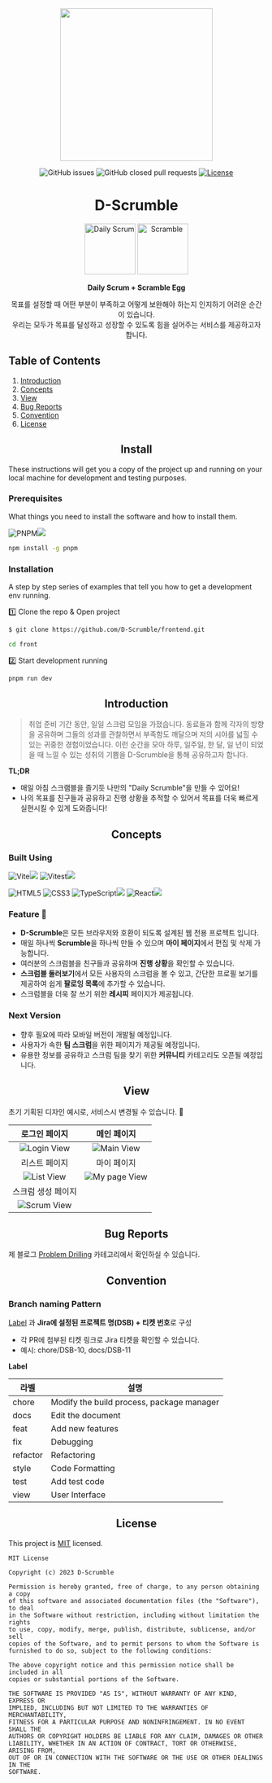 <div align="center">
    <img width="300" height="300" src="https://github.com/D-Scrumble/frontend/assets/78931643/f491afd2-d5a4-42e0-b823-5be7699dd794">
</div>
<div align="center">

![GitHub issues](https://img.shields.io/github/issues/D-Scrumble/frontend?style=for-the-badge&color=%23f6e58d)
![GitHub closed pull requests](https://img.shields.io/github/issues-pr-closed/D-Scrumble/frontend?style=for-the-badge&color=%23ffbe76)
[![License](https://img.shields.io/badge/license-MIT-blue.svg?style=for-the-badge)](front/LICENSE)

</div>
<h1 align="center">
D-Scrumble
</h1>
<div align="center">
  <img width="100" height="100" alt="Daily Scrum" src="https://github.com/D-Scrumble/frontend/assets/78931643/5a909baf-feac-478b-8eb5-2a01a179d833">
  <img width="100" height="100" alt="Scramble" src="https://github.com/D-Scrumble/frontend/assets/78931643/8852ca1f-cc97-4deb-ae03-8924d3c3d63c">
<p>
  <b>Daily Scrum + Scramble Egg</b>
</p>
  <p>
      목표를 설정할 때 어떤 부분이 부족하고 어떻게 보완해야 하는지 인지하기 어려운 순간이 있습니다. <br/> 
    우리는 모두가 목표를 달성하고 성장할 수 있도록 힘을 실어주는 서비스를 제공하고자 합니다.
  </p>
</div>

## Table of Contents

1. [Introduction](#introduction)
2. [Concepts](#concepts)
3. [View](#view)
4. [Bug Reports](#bug-reports)
5. [Convention](#convention)
6. [License](#license)

<h2 align="center">Install</h2>

These instructions will get you a copy of the project up and running on your local machine for development and testing purposes.

### Prerequisites

What things you need to install the software and how to install them.

![PNPM](https://img.shields.io/badge/pnpm-%234a4a4a.svg?style=for-the-badge&logo=pnpm&logoColor=f69220)![](https://img.shields.io/badge/8.6.11-515151?style=for-the-badge)

```bash
npm install -g pnpm
```

### Installation

A step by step series of examples that tell you how to get a development env running.

1️⃣ Clone the repo & Open project

```bash
$ git clone https://github.com/D-Scrumble/frontend.git

cd front
```

2️⃣ Start development running

```bash
pnpm run dev
```

<h2 align="center" id="introduction">Introduction</h2>

> 취업 준비 기간 동안, 일일 스크럼 모임을 가졌습니다. 동료들과 함께 각자의 방향을 공유하며 그들의 성과를 관찰하면서 부족함도 깨달으며 저의 시야를 넓힐 수 있는 귀중한 경험이었습니다. 이런 순간을 모아 하루, 일주일, 한 달, 일 년이 되었을 때 느낄 수 있는 성취의 기쁨을 D-Scrumble을 통해 공유하고자 합니다.

**TL;DR**

- 매일 아침 스크램블을 즐기듯 나만의 "Daily Scrumble"을 만들 수 있어요! <br/>
- 나의 목표를 친구들과 공유하고 진행 상황을 추적할 수 있어서 목표를 더욱 빠르게 실현시킬 수 있게 도와줍니다!

<h2 align="center" id="concepts">Concepts</h2>

### Built Using

![Vite](https://img.shields.io/badge/vite-%23646CFF.svg?style=for-the-badge&logo=vite&logoColor=white)![](https://img.shields.io/badge/4.4.5-515151?style=for-the-badge)
![Vitest](https://img.shields.io/badge/vitest-%6E9F18.svg?style=for-the-badge&logo=vitest&logoColor=white)![](https://img.shields.io/badge/4.4.5-515151?style=for-the-badge)

![HTML5](https://img.shields.io/badge/html5-%23E34F26.svg?style=for-the-badge&logo=html5&logoColor=white)
![CSS3](https://img.shields.io/badge/css3-%231572B6.svg?style=for-the-badge&logo=css3&logoColor=white)
![TypeScript](https://img.shields.io/badge/typescript-%23007ACC.svg?style=for-the-badge&logo=typescript&logoColor=white)![](https://img.shields.io/badge/5.0.2-515151?style=for-the-badge)
![React](https://img.shields.io/badge/react-%2320232a.svg?style=for-the-badge&logo=react&logoColor=%2361DAFB)![](https://img.shields.io/badge/18.2.0-515151?style=for-the-badge)

### Feature 🍳

- **D-Scrumble**은 모든 브라우저와 호환이 되도록 설계된 웹 전용 프로젝트 입니다.
- 매일 하나씩 **Scrumble**을 하나씩 만들 수 있으며 **마이 페이지**에서 편집 및 삭제 가능합니다.
- 여러분의 스크럼블을 친구들과 공유하며 **진행 상황**을 확인할 수 있습니다.
- **스크럼블 둘러보기**에서 모든 사용자의 스크럼을 볼 수 있고, 간단한 프로필 보기를 제공하여 쉽게 **팔로잉 목록**에 추가할 수 있습니다.
- 스크럼블을 더욱 잘 쓰기 위한 **레시피** 페이지가 제공됩니다.

### Next Version

- 향후 필요에 따라 모바일 버전이 개발될 예정입니다.
- 사용자가 속한 **팀 스크럼**을 위한 페이지가 제공될 예정입니다.
- 유용한 정보를 공유하고 스크럼 팀을 찾기 위한 **커뮤니티** 카테고리도 오픈될 예정입니다.

<h2 align="center" id="view">View</h2>

초기 기획된 디자인 예시로, 서비스시 변경될 수 있습니다. 🚧

|                                               로그인 페이지                                                |                                                 메인 페이지                                                  |
| :--------------------------------------------------------------------------------------------------------: | :----------------------------------------------------------------------------------------------------------: |
| ![Login View](https://github.com/D-Scrumble/frontend/assets/78931643/c4725a28-0854-4ae3-bf1b-14e2a5043aa8) |  ![Main View](https://github.com/D-Scrumble/frontend/assets/78931643/ed8d60ba-6c5f-4876-bbbb-5092f31b7fad)   |
|                                               리스트 페이지                                                |                                                 마이 페이지                                                  |
| ![List View](https://github.com/D-Scrumble/frontend/assets/78931643/c7c7e3d3-c311-4510-8095-ef6096f17517)  | ![My page View](https://github.com/D-Scrumble/frontend/assets/78931643/5f71b8f3-df36-489f-8642-504e126073f5) |
|                                             스크럼 생성 페이지                                             |
| ![Scrum View](https://github.com/D-Scrumble/frontend/assets/78931643/dd01671a-d897-46bc-af58-de7918e080e2) |

<h2 align="center" id="bug-reports">Bug Reports</h2>

제 블로그 [Problem Drilling](https://nami-socket.tistory.com/category/Problem%20Drilling) 카테고리에서 확인하실 수 있습니다.

<h2 align="center" id="convention">Convention</h2>

<h3>Branch naming Pattern</h3>

[Label](https://github.com/D-Scrumble/frontend/labels) 과 **Jira에 설정된 프로젝트 명(DSB) + 티켓 번호**로 구성

- 각 PR에 첨부된 티켓 링크로 Jira 티켓을 확인할 수 있습니다.
- 예시: chore/DSB-10, docs/DSB-11

**Label**

| 라벨     | 설명                                      |
| -------- | ----------------------------------------- |
| chore    | Modify the build process, package manager |
| docs     | Edit the document                         |
| feat     | Add new features                          |
| fix      | Debugging                                 |
| refactor | Refactoring                               |
| style    | Code Formatting                           |
| test     | Add test code                             |
| view     | User Interface                            |

<h2 align="center" id="license">License</h2>

This project is [MIT](https://github.com/D-Scrumble/frontend/blob/dev/front/LICENSE) licensed.

```
MIT License

Copyright (c) 2023 D-Scrumble

Permission is hereby granted, free of charge, to any person obtaining a copy
of this software and associated documentation files (the "Software"), to deal
in the Software without restriction, including without limitation the rights
to use, copy, modify, merge, publish, distribute, sublicense, and/or sell
copies of the Software, and to permit persons to whom the Software is
furnished to do so, subject to the following conditions:

The above copyright notice and this permission notice shall be included in all
copies or substantial portions of the Software.

THE SOFTWARE IS PROVIDED "AS IS", WITHOUT WARRANTY OF ANY KIND, EXPRESS OR
IMPLIED, INCLUDING BUT NOT LIMITED TO THE WARRANTIES OF MERCHANTABILITY,
FITNESS FOR A PARTICULAR PURPOSE AND NONINFRINGEMENT. IN NO EVENT SHALL THE
AUTHORS OR COPYRIGHT HOLDERS BE LIABLE FOR ANY CLAIM, DAMAGES OR OTHER
LIABILITY, WHETHER IN AN ACTION OF CONTRACT, TORT OR OTHERWISE, ARISING FROM,
OUT OF OR IN CONNECTION WITH THE SOFTWARE OR THE USE OR OTHER DEALINGS IN THE
SOFTWARE.

```
